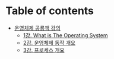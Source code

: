 # Table of contents

* [운영체제 공룡책 강의](README.md)
  * [1강. What is The Operating System](undefined/1-.-what-is-the-operating-system.md)
  * [2강. 운영체제 동작 개요](undefined/2-..md)
  * [3강. 프로세스 개요](undefined/3-..md)
